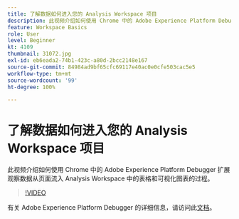 ```yaml
---
title: 了解数据如何进入您的 Analysis Workspace 项目
description: 此视频介绍如何使用 Chrome 中的 Adobe Experience Platform Debugger 扩展观察数据从页面流入 Analysis Workspace 中的表格和可视化图表的过程。
feature: Workspace Basics
role: User
level: Beginner
kt: 4109
thumbnail: 31072.jpg
exl-id: eb6eada2-74b1-423c-a80d-2bcc2148e167
source-git-commit: 84984ad9bf65cfc69117e40ac0e0cfe503cac5e5
workflow-type: tm+mt
source-wordcount: '99'
ht-degree: 100%

---
```


# 了解数据如何进入您的 Analysis Workspace 项目

此视频介绍如何使用 Chrome 中的 Adobe Experience Platform Debugger 扩展观察数据从页面流入 Analysis Workspace 中的表格和可视化图表的过程。

>[!VIDEO](https://video.tv.adobe.com/v/31072/?quality=12&learn=on)

有关 Adobe Experience Platform Debugger 的详细信息，请访问此[文档](https://experienceleague.adobe.com/docs/debugger/using-v2/experience-cloud-debugger.html?lang=zh-Hans)。

